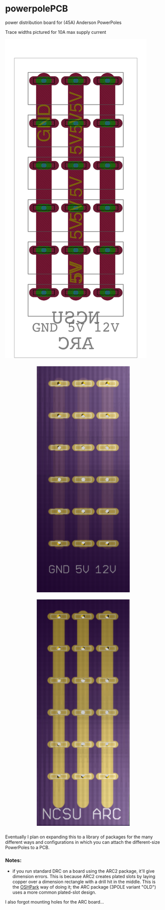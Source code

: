 # powerpolePCB
power distribution board for (45A) Anderson PowerPoles

Trace widths pictured for 10A max supply current

![board](/img/BRD/board.png)

<div style="text-align:center;">
  <img
    style="display: inline-block; margin:5px 20px; padding:5px;"
    src="/img/render/front.png" alt="front render" width="300"
  >
  <img
  style="display: inline-block; margin:5px 20px; padding:5px;"
  src="/img/render/back.png" alt="front render" width="300"
  >
</div>

Eventually I plan on expanding this to a library of packages for the many different ways and configurations in which you can attach the different-size PowerPoles to a PCB.

### Notes:
- if you run standard DRC on a board using the ARC2 package, it'll give dimension errors. This is because ARC2 creates plated slots by laying copper over a dimension rectangle with a drill hit in the middle. This is the [OSHPark](https://oshpark.com/) way of doing it; the ARC package (3POLE variant "OLD") uses a more common plated-slot design. 

I also forgot mounting holes for the ARC board...
